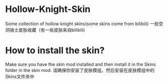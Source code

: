 # Hollow-Knight-Skin
Some collection of hollow knight skins(some skins come from bilibili)
一些空洞骑士皮肤收藏（有一些皮肤来自bilibili)
# How to install the skin?
Make sure you have the skin mod installed and then install it in the Skins folder in the skin mod.
请确保你安装了皮肤模组，然后安装在皮肤模组中的Skins文件夹中
